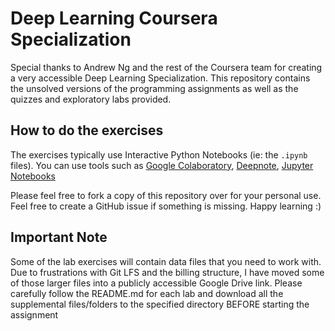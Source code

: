 # Deep Learning Coursera Specialization
Special thanks to Andrew Ng and the rest of the Coursera team for creating a very accessible Deep Learning Specialization. 
This repository contains the unsolved versions of the programming assignments as well as the quizzes and exploratory labs provided.

## How to do the exercises
The exercises typically use Interactive Python Notebooks (ie: the `.ipynb` files). You can use tools such as [Google Colaboratory](https://colab.research.google.com/), [Deepnote](deepnote.com), [Jupyter Notebooks](https://jupyter.org/)

Please feel free to fork a copy of this repository over for your personal use. Feel free to create a GitHub issue if something is missing. Happy learning :)

## Important Note
Some of the lab exercises will contain data files that you need to work with. Due to frustrations with Git LFS and the billing structure, I have moved some of those larger files into a publicly accessible Google Drive link. Please carefully follow the README.md for each lab and download all the supplemental files/folders to the specified directory BEFORE starting the assignment
